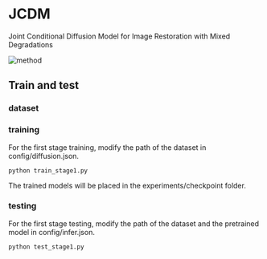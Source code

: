 # JCDM
Joint Conditional Diffusion Model for Image Restoration with Mixed Degradations

![method](https://github.com/mengyu212/JCDM/blob/main/fig5.jpg)

## Train and test
### dataset

### training
For the first stage training, modify the path of the dataset in config/diffusion.json.
```
python train_stage1.py
```
The trained models will be placed in the experiments/checkpoint folder.
### testing
For the first stage testing, modify the path of the dataset and the pretrained model in config/infer.json.
```
python test_stage1.py
```
